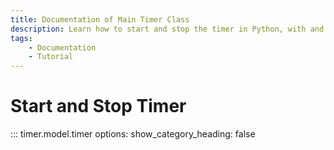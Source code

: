 ```yaml
---
title: Documentation of Main Timer Class
description: Learn how to start and stop the timer in Python, with and without custom threads and decimals. Includes code examples for beginners and advanced users.
tags:
    - Documentation
    - Tutorial
---
```


# Start and Stop Timer

::: timer.model.timer
    options:
        show_category_heading: false
